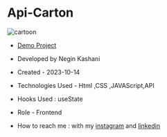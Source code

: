 # Api-Carton
![cartoon](https://github.com/NeginKashani/Api-Carton/assets/109550062/43e75240-b068-4310-87e9-fac582253468)
- [Demo Project]()

- Developed by Negin Kashani

- Created - 2023-10-14

- Technologies Used - Html ,CSS ,JAVAScript,API

- Hooks Used : useState 

- Role - Frontend

- How to reach me : with my [instagram](https://instagram.com/negin_kashweb?igshid=NTc4MTIwNjQ2YQ==
) and [linkedin](https://www.linkedin.com/in/negin-kashani-567840b8)

